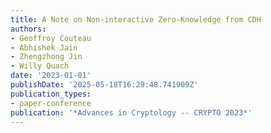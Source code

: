 ```yaml
---
title: A Note on Non-interactive Zero-Knowledge from CDH
authors:
- Geoffroy Couteau
- Abhishek Jain
- Zhengzhong Jin
- Willy Quach
date: '2023-01-01'
publishDate: '2025-05-18T16:29:48.741909Z'
publication_types:
- paper-conference
publication: '*Advances in Cryptology -- CRYPTO 2023*'
---
```

